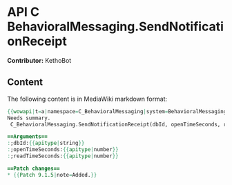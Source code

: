 # API C BehavioralMessaging.SendNotificationReceipt

**Contributor:** KethoBot

## Content

The following content is in MediaWiki markdown format:

```mediawiki
{{wowapi|t=a|namespace=C_BehavioralMessaging|system=BehavioralMessaging}}
Needs summary.
 C_BehavioralMessaging.SendNotificationReceipt(dbId, openTimeSeconds, readTimeSeconds)

==Arguments==
:;dbId:{{apitype|string}}
:;openTimeSeconds:{{apitype|number}}
:;readTimeSeconds:{{apitype|number}}

==Patch changes==
* {{Patch 9.1.5|note=Added.}}
```